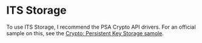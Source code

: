 # ITS Storage
To use ITS Storage, I recommend the PSA Crypto API drivers.
For an official sample on this, see the [Crypto: Persistent Key Storage samole](https://developer.nordicsemi.com/nRF_Connect_SDK/doc/1.9.1/nrf/samples/crypto/persistent_key_usage/README.html).
